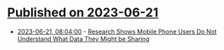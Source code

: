 # [Published on 2023-06-21](index.md)

* [2023-06-21, 08:04:00](https://soylentnews.org/article.pl?sid=23/06/20/1621244&from=rss) - [Research Shows Mobile Phone Users Do Not Understand What Data They Might be Sharing](https://soylentnews.org/article.pl?sid=23/06/20/1621244&from=rss)

